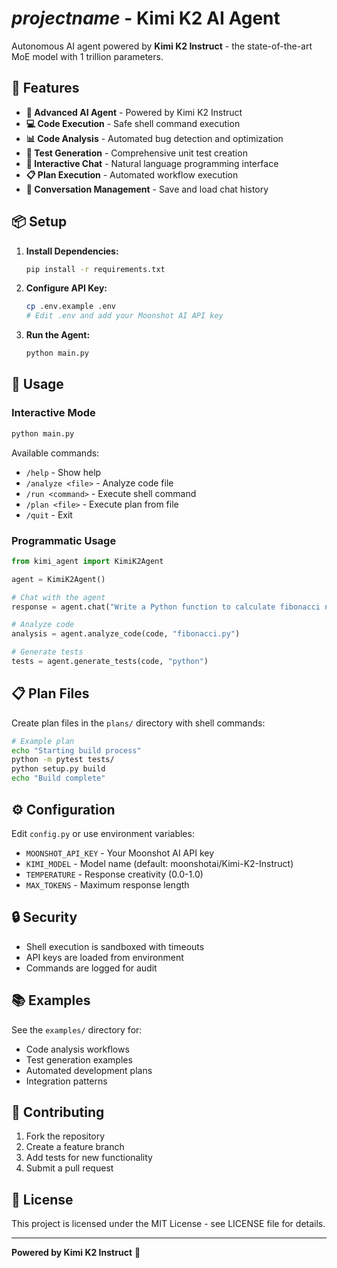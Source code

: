 # $projectname$ - Kimi K2 AI Agent

Autonomous AI agent powered by **Kimi K2 Instruct** - the state-of-the-art MoE model with 1 trillion parameters.

## 🚀 Features

- **🤖 Advanced AI Agent** - Powered by Kimi K2 Instruct
- **💻 Code Execution** - Safe shell command execution
- **📊 Code Analysis** - Automated bug detection and optimization
- **🧪 Test Generation** - Comprehensive unit test creation
- **💬 Interactive Chat** - Natural language programming interface
- **📋 Plan Execution** - Automated workflow execution
- **🔄 Conversation Management** - Save and load chat history

## 📦 Setup

1. **Install Dependencies:**
   ```bash
   pip install -r requirements.txt
   ```

2. **Configure API Key:**
   ```bash
   cp .env.example .env
   # Edit .env and add your Moonshot AI API key
   ```

3. **Run the Agent:**
   ```bash
   python main.py
   ```

## 🎯 Usage

### Interactive Mode

```bash
python main.py
```

Available commands:
- `/help` - Show help
- `/analyze <file>` - Analyze code file
- `/run <command>` - Execute shell command
- `/plan <file>` - Execute plan from file
- `/quit` - Exit

### Programmatic Usage

```python
from kimi_agent import KimiK2Agent

agent = KimiK2Agent()

# Chat with the agent
response = agent.chat("Write a Python function to calculate fibonacci numbers")

# Analyze code
analysis = agent.analyze_code(code, "fibonacci.py")

# Generate tests
tests = agent.generate_tests(code, "python")
```

## 📋 Plan Files

Create plan files in the `plans/` directory with shell commands:

```bash
# Example plan
echo "Starting build process"
python -m pytest tests/
python setup.py build
echo "Build complete"
```

## ⚙️ Configuration

Edit `config.py` or use environment variables:

- `MOONSHOT_API_KEY` - Your Moonshot AI API key
- `KIMI_MODEL` - Model name (default: moonshotai/Kimi-K2-Instruct)
- `TEMPERATURE` - Response creativity (0.0-1.0)
- `MAX_TOKENS` - Maximum response length

## 🔒 Security

- Shell execution is sandboxed with timeouts
- API keys are loaded from environment
- Commands are logged for audit

## 📚 Examples

See the `examples/` directory for:
- Code analysis workflows
- Test generation examples
- Automated development plans
- Integration patterns

## 🤝 Contributing

1. Fork the repository
2. Create a feature branch
3. Add tests for new functionality
4. Submit a pull request

## 📄 License

This project is licensed under the MIT License - see LICENSE file for details.

---

**Powered by Kimi K2 Instruct** 🚀
